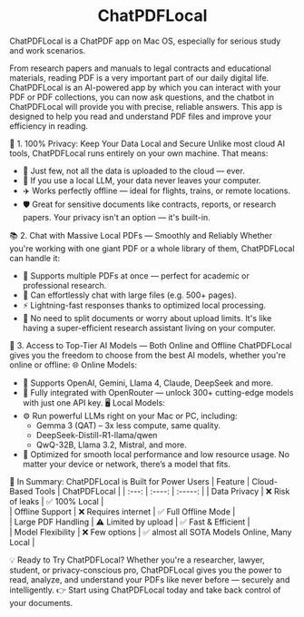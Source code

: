 <h1 align="center">
ChatPDFLocal
</h1>

ChatPDFLocal is a ChatPDF app on Mac OS, especially for serious study and work scenarios.

From research papers and manuals to legal contracts and educational materials, reading PDF is a very important part of our daily digital life. ChatPDFLocal is an AI-powered app by which you can interact with your PDF or PDF collections, you can now ask questions, and the chatbot in ChatPDFLocal will provide you with precise, reliable answers. This app is designed to help you read and understand PDF files and improve your efficiency in reading.

🔐 1. 100% Privacy: Keep Your Data Local and Secure
Unlike most cloud AI tools, ChatPDFLocal runs entirely on your own machine. That means:
* 📁 Just few, not all the data is uploaded to the cloud — ever.
* 🧠 If you use a local LLM, your data never leaves your computer.
* ✈️ Works perfectly offline — ideal for flights, trains, or remote locations.
* 🛡️ Great for sensitive documents like contracts, reports, or research papers.
Your privacy isn't an option — it's built-in.

📚 2. Chat with Massive Local PDFs — Smoothly and Reliably
Whether you're working with one giant PDF or a whole library of them, ChatPDFLocal can handle it:
* 📄 Supports multiple PDFs at once — perfect for academic or professional research.
* 📘 Can effortlessly chat with large files (e.g. 500+ pages).
* ⚡ Lightning-fast responses thanks to optimized local processing.
* 🧱 No need to split documents or worry about upload limits.
It's like having a super-efficient research assistant living on your computer.

🧠 3. Access to Top-Tier AI Models — Both Online and Offline
ChatPDFLocal gives you the freedom to choose from the best AI models, whether you're online or offline:
🌐 Online Models:
* 🧠 Supports OpenAI, Gemini, Llama 4, Claude, DeepSeek and more.
* 🌉 Fully integrated with OpenRouter — unlock 300+ cutting-edge models with just one API key.
🖥️ Local Models:
* ⚙️ Run powerful LLMs right on your Mac or PC, including:
    * Gemma 3 (QAT) – 3x less compute, same quality.
    * DeepSeek-Distill-R1-llama/qwen
    * QwQ-32B, Llama 3.2, Mistral, and more.
* 🧩 Optimized for smooth local performance and low resource usage.
No matter your device or network, there’s a model that fits.

🧩 In Summary: ChatPDFLocal is Built for Power Users
| Feature |   Cloud-Based Tools  |   ChatPDFLocal   | 
| :---: | :----: | :-----: |
| Data Privacy |  ❌ Risk of leaks |  ✅ 100% Local  |   
| Offline Support | ❌ Requires internet | ✅ Full Offline Mode |  
| Large PDF Handling | ⚠️ Limited by upload | ✅ Fast & Efficient |   
| Model Flexibility |  ❌ Few options | ✅ almost all SOTA Models Online, Many Local |  

💡 Ready to Try ChatPDFLocal?
Whether you're a researcher, lawyer, student, or privacy-conscious pro, ChatPDFLocal gives you the power to read, analyze, and understand your PDFs like never before — securely and intelligently.
👉 Start using ChatPDFLocal today and take back control of your documents.
